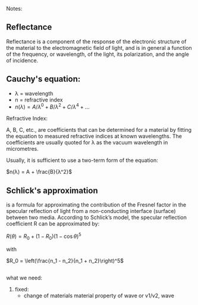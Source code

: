 

Notes:

## Reflectance

Reflectance is a component of the response of the electronic structure of the material 
to the electromagnetic field of light, and is in general a function of the frequency, 
or wavelength, of the light, its polarization, and the angle of incidence.

## Cauchy's equation: 
- λ = wavelength
- n = refractive index
- $n(λ) = A/λ^0 + B/λ^2 + C / λ^4 + ...$

Refractive Index:

A, B, C, etc., are coefficients that can be determined for a material by fitting the equation 
to measured refractive indices at known wavelengths. The coefficients are usually quoted for 
λ as the vacuum wavelength in micrometres.

Usually, it is sufficient to use a two-term form of the equation:
 
$n(λ) = A + \frac{B}{λ^2}$
 

## Schlick's approximation

is a formula for approximating the contribution of the Fresnel factor in the specular reflection of light from a non-conducting interface (surface) between two media. According to Schlick’s model, the specular reflection coefficient R can be approximated by:

$R(\theta )=R_{0}+(1-R_{0})(1-\cos \theta )^{5}$

with 

$R_0 = \left(\frac{n_1 - n_2}{n_1 + n_2}\right)^5$


## 

what we need:
1. fixed: 
    - change of materials material property of wave or v1/v2, wave







